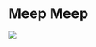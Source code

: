 # Meep Meep

<img src='https://upload.wikimedia.org/wikipedia/en/e/ee/Roadrunner_looney_tunes.png'/>
